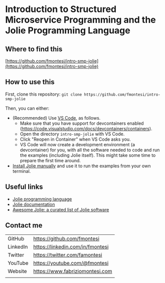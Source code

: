 # Introduction to Structured Microservice Programming and the Jolie Programming Language

## Where to find this

[https://github.com/fmontesi/intro-smp-jolie](https://github.com/fmontesi/intro-smp-jolie)


## How to use this

First, clone this repository: `git clone https://github.com/fmontesi/intro-smp-jolie`

Then, you can either:
- (Recommended) Use [VS Code](https://code.visualstudio.com/), as follows.
	* Make sure that you have support for devcontainers enabled (https://code.visualstudio.com/docs/devcontainers/containers).
	* Open the directory `intro-smp-jolie` with VS Code.
	* Click "Reopen in Container" when VS Code asks you.
	* VS Code will now create a development environment (a devcontainer) for you, with all the software needed to code and run the examples (including Jolie itself). This might take some time to prepare the first time around.
- [Install Jolie manually](https://www.jolie-lang.org/downloads.html) and use it to run the examples from your own terminal.

## Useful links

- [Jolie programming language](https://www.jolie-lang.org)
- [Jolie documentation](https://docs.jolie-lang.org)
- [Awesome Jolie: a curated list of Jolie software](https://github.com/jolie/awesome-jolie)

## Contact me

|  |  |
|--|--|
GitHub | https://github.com/fmontesi
LinkedIn | https://linkedin.com/in/fmontesi
Twitter | https://twitter.com/famontesi
YouTube | https://youtube.com/@fmontesi
Website | https://www.fabriziomontesi.com
|  |  |